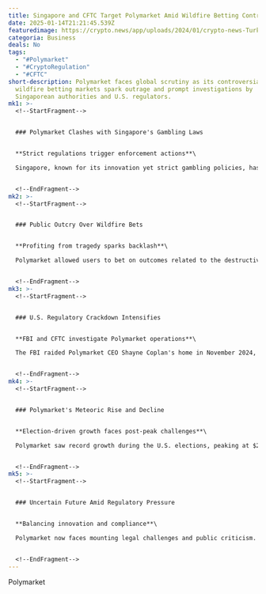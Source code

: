 ```yaml
---
title: Singapore and CFTC Target Polymarket Amid Wildfire Betting Controversy
date: 2025-01-14T21:21:45.539Z
featuredimage: https://crypto.news/app/uploads/2024/01/crypto-news-Turkey-option02.webp
categoria: Business
deals: No
tags:
  - "#Polymarket"
  - "#CryptoRegulation"
  - "#CFTC"
short-description: Polymarket faces global scrutiny as its controversial
  wildfire betting markets spark outrage and prompt investigations by
  Singaporean authorities and U.S. regulators.
mk1: >-
  <!--StartFragment-->


  ### Polymarket Clashes with Singapore's Gambling Laws


  **Strict regulations trigger enforcement actions**\

  Singapore, known for its innovation yet strict gambling policies, has officially classified Polymarket as an illegal gambling platform. Under the Gambling Control Act 2022, accessing unlicensed gambling sites like Polymarket can result in fines up to 10,000 SGD, imprisonment, or both.


  <!--EndFragment-->
mk2: >-
  <!--StartFragment-->


  ### Public Outcry Over Wildfire Bets


  **Profiting from tragedy sparks backlash**\

  Polymarket allowed users to bet on outcomes related to the destructive Palisades wildfire, igniting public outrage. Critics accused the platform of exploiting human suffering, with concerns raised about incentivizing harmful behavior like arson. Despite defenses from supporters, the backlash intensified due to the ongoing disaster.


  <!--EndFragment-->
mk3: >-
  <!--StartFragment-->


  ### U.S. Regulatory Crackdown Intensifies


  **FBI and CFTC investigate Polymarket operations**\

  The FBI raided Polymarket CEO Shayne Coplan's home in November 2024, followed by a CFTC subpoena to Coinbase for user data related to Polymarket. The platform previously settled a $1.4 million fine with the CFTC in 2022 for unregistered operations, highlighting its ongoing legal troubles.


  <!--EndFragment-->
mk4: >-
  <!--StartFragment-->


  ### Polymarket's Meteoric Rise and Decline


  **Election-driven growth faces post-peak challenges**\

  Polymarket saw record growth during the U.S. elections, peaking at $2.62 billion in trading volume in November 2024. However, activity declined sharply post-election, with January 2025 volumes projected to drop by 50%, reflecting its reliance on major global events.


  <!--EndFragment-->
mk5: >-
  <!--StartFragment-->


  ### Uncertain Future Amid Regulatory Pressure


  **Balancing innovation and compliance**\

  Polymarket now faces mounting legal challenges and public criticism. Its future hinges on navigating global regulations while addressing ethical concerns over its prediction markets. Ongoing investigations may reshape its role in the crypto betting industry.


  <!--EndFragment-->
---
```

<!--StartFragment-->

Polymarket

<!--EndFragment-->